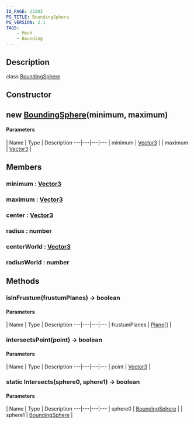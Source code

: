```yaml
---
ID_PAGE: 25203
PG_TITLE: BoundingSphere
PG_VERSION: 2.1
TAGS:
    - Mesh
    - Bounding
---
```

## Description

class [BoundingSphere](/classes/3.1/BoundingSphere)



## Constructor

## new [BoundingSphere](/classes/3.1/BoundingSphere)(minimum, maximum)



#### Parameters
 | Name | Type | Description
---|---|---|---
 | minimum | [Vector3](/classes/3.1/Vector3) | 
 | maximum | [Vector3](/classes/3.1/Vector3) | 
## Members

### minimum : [Vector3](/classes/3.1/Vector3)



### maximum : [Vector3](/classes/3.1/Vector3)



### center : [Vector3](/classes/3.1/Vector3)



### radius : number



### centerWorld : [Vector3](/classes/3.1/Vector3)



### radiusWorld : number



## Methods

### isInFrustum(frustumPlanes) &rarr; boolean



#### Parameters
 | Name | Type | Description
---|---|---|---
 | frustumPlanes | [Plane](/classes/3.1/Plane)[] | 

### intersectsPoint(point) &rarr; boolean



#### Parameters
 | Name | Type | Description
---|---|---|---
 | point | [Vector3](/classes/3.1/Vector3) | 

### static Intersects(sphere0, sphere1) &rarr; boolean



#### Parameters
 | Name | Type | Description
---|---|---|---
 | sphere0 | [BoundingSphere](/classes/3.1/BoundingSphere) | 
 | sphere1 | [BoundingSphere](/classes/3.1/BoundingSphere) | 
